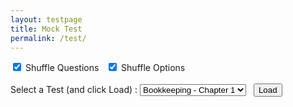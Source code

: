 ```yaml
---
layout: testpage
title: Mock Test
permalink: /test/
---
```


<form id="jsonFile" name="jsonFile" enctype="multipart/form-data" method="post">
<div id="selector">
    <div id="toggles">
        <label class="checkbox-inline">
            <input type="checkbox" id="shuffle_questions" checked data-toggle="toggle"> Shuffle Questions
        </label>
        &nbsp;
        <label class="checkbox-inline">
            <input type="checkbox" id="shuffle_options" checked data-toggle="toggle"> Shuffle Options
        </label>
    </div>
    <br>
    Select a Test (and click Load) : 
    <select id="chaptername">
        <option value="bookkeeping-chap1.json">Bookkeeping - Chapter 1</option>
        <option value="bookkeeping-chap2.json">Bookkeeping - Chapter 2</option>
        <option value="bookkeeping-chap3.json">Bookkeeping - Chapter 3</option>
        <option value="bookkeeping-chap4.json">Bookkeeping - Chapter 4</option>
        <option value="bookkeeping-chap5.json">Bookkeeping - Chapter 5</option>
        <option value="bookkeeping-chap6.json">Bookkeeping - Chapter 6</option>
        <option value="bookkeeping-chap7.json">Bookkeeping - Chapter 7</option>
        <option value="bookkeeping-chap8.json">Bookkeeping - Chapter 8</option>
    </select>
    &nbsp;
    <input type='button' id='btnLoad' value='Load' onclick='loadFile();'>
</div>
<div id="dynamiccontent"></div>
<script src="https://code.jquery.com/jquery-3.3.1.min.js" integrity="sha256-FgpCb/KJQlLNfOu91ta32o/NMZxltwRo8QtmkMRdAu8=" crossorigin="anonymous"></script>    
<script type="text/javascript" src="/static/js/main.js"></script>
